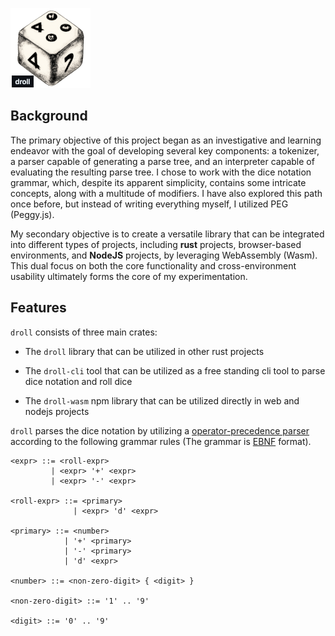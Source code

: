 ![droll](./docs/droll.png)

## Background

The primary objective of this project began as an investigative and learning
endeavor with the goal of developing several key components: a tokenizer, a
parser capable of generating a parse tree, and an interpreter capable of
evaluating the resulting parse tree. I chose to work with the dice notation
grammar, which, despite its apparent simplicity, contains some intricate
concepts, along with a multitude of modifiers. I have also explored this path
once before, but instead of writing everything myself, I utilized PEG
(Peggy.js).

My secondary objective is to create a versatile library that can be integrated
into different types of projects, including **rust** projects, browser-based
environments, and **NodeJS** projects, by leveraging WebAssembly (Wasm). This dual
focus on both the core functionality and cross-environment usability ultimately
forms the core of my experimentation.

## Features

`droll` consists of three main crates:

- The `droll` library that can be utilized in other rust projects

- The `droll-cli` tool that can be utilized as a free standing cli tool to parse dice notation and roll dice

- The `droll-wasm` npm library that can be utilized directly in web and nodejs projects

`droll` parses the dice notation by utilizing a [operator-precedence
parser](https://en.wikipedia.org/wiki/Operator-precedence_parser) according to
the following grammar rules (The grammar is [EBNF](https://en.wikipedia.org/wiki/Extended_Backus%E2%80%93Naur_form) format).

```
<expr> ::= <roll-expr>
         | <expr> '+' <expr>
         | <expr> '-' <expr>

<roll-expr> ::= <primary>
              | <expr> 'd' <expr>

<primary> ::= <number>
            | '+' <primary>
            | '-' <primary>
            | 'd' <expr>

<number> ::= <non-zero-digit> { <digit> }

<non-zero-digit> ::= '1' .. '9'

<digit> ::= '0' .. '9'
```
